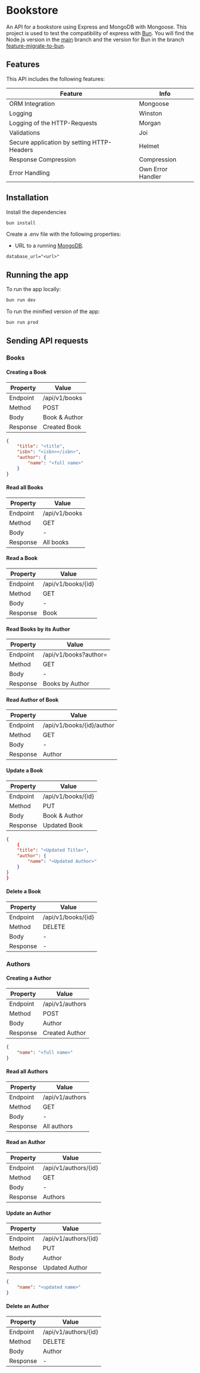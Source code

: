 # Bookstore

An API for a bookstore using Express and MongoDB with Mongoose. This project is used to test the compatibility of express with [Bun](https://bun.sh/).
You will find the Node.js version in the [main](https://github.com/AnsgarLichter/bookstore) branch and the version for Bun in the branch [feature-migrate-to-bun](https://github.com/AnsgarLichter/bookstore/tree/feature-migrate-to-bun).

## Features

This API includes the following features:

| Feature                                    | Info               |
|--------------------------------------------|--------------------|
| ORM Integration                            | Mongoose           |
| Logging                                    | Winston            |
| Logging of the HTTP-Requests               | Morgan             |
| Validations                                | Joi                |
| Secure application by setting HTTP-Headers | Helmet             |
| Response Compression                       | Compression        |
| Error Handling                             | Own Error Handler  |

## Installation

Install the dependencies

```bash
bun install
```

Create a .env file with the following properties:

- URL to a running [MongoDB](https://www.mongodb.com/cloud/atlas/register).

```dotenv
database_url="<url>"
```

## Running the app

To run the app locally:

```bash
bun run dev
```

To run the minified version of the app:

```bash
bun run prod
```

## Sending API requests

### Books

#### Creating a Book

| Property | Value         |
|----------|---------------|
| Endpoint | /api/v1/books |
| Method   | POST          |
| Body     | Book & Author |
| Response | Created Book  |

```json
{
    "title": "<title",
    "isbn": "<isbn></isbn>",
    "author": {
        "name": "<full name>"
    }
}
```

#### Read all Books

| Property | Value         |
|----------|---------------|
| Endpoint | /api/v1/books |
| Method   | GET           |
| Body     | -             |
| Response | All books     |

#### Read a Book

| Property | Value              |
|----------|--------------------|
| Endpoint | /api/v1/books/{id} |
| Method   | GET                |
| Body     | -                  |
| Response | Book               |

#### Read Books by its Author

| Property | Value                         |
|----------|-------------------------------|
| Endpoint | /api/v1/books?author=<author> |
| Method   | GET                           |
| Body     | -                             |
| Response | Books by Author               |

#### Read Author of Book

| Property | Value                     |
|----------|---------------------------|
| Endpoint | /api/v1/books/{id}/author |
| Method   | GET                       |
| Body     | -                         |
| Response | Author                    |

#### Update a Book

| Property | Value               |
|----------|---------------------|
| Endpoint | /api/v1/books/{id}  |
| Method   | PUT                 |
| Body     | Book & Author       |
| Response | Updated Book        |

```json
{
    {
    "title": "<Updated Title>",
    "author": {
        "name": "<Updated Author>"
    }
}
}
```

#### Delete a Book

| Property | Value              |
|----------|--------------------|
| Endpoint | /api/v1/books/{id} |
| Method   | DELETE             |
| Body     | -                  |
| Response | -                  |

### Authors

#### Creating a Author

| Property | Value           |
|----------|-----------------|
| Endpoint | /api/v1/authors |
| Method   | POST            |
| Body     | Author          |
| Response | Created Author  |

```json
{
    "name": "<full name>"
}
```

#### Read all Authors

| Property | Value           |
|----------|-----------------|
| Endpoint | /api/v1/authors |
| Method   | GET             |
| Body     | -               |
| Response | All authors     |

#### Read an Author

| Property | Value                |
|----------|----------------------|
| Endpoint | /api/v1/authors/{id} |
| Method   | GET                  |
| Body     | -                    |
| Response | Authors              |

#### Update an Author

| Property | Value                |
|----------|----------------------|
| Endpoint | /api/v1/authors/{id} |
| Method   | PUT                  |
| Body     | Author               |
| Response | Updated Author       |

```json
{
    "name": "<updated name>"
}
```

#### Delete an Author

| Property | Value                |
|----------|----------------------|
| Endpoint | /api/v1/authors/{id} |
| Method   | DELETE               |
| Body     | Author               |
| Response | -                    |
